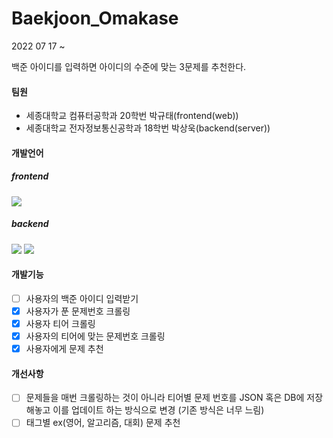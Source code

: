 # Baekjoon_Omakase

2022 07 17 ~

백준 아이디를 입력하면 아이디의 수준에 맞는 3문제를 추천한다.  

#### 팀원
- 세종대학교 컴퓨터공학과 20학번 박규태(frontend(web))
- 세종대학교 전자정보통신공학과 18학번 박상욱(backend(server))

#### 개발언어  
##### frontend
<img src="https://img.shields.io/badge/react-61DAFB?style=for-the-badge&logo=react&logoColor=black">

##### backend
<img src="https://img.shields.io/badge/node.js-339933?style=for-the-badge&logo=Node.js&logoColor=white"> <img src="https://img.shields.io/badge/express-000000?style=for-the-badge&logo=express&logoColor=white">

#### 개발기능
- [ ] 사용자의 백준 아이디 입력받기
- [X] 사용자가 푼 문제번호 크롤링
- [X] 사용자 티어 크롤링
- [X] 사용자의 티어에 맞는 문제번호 크롤링
- [X] 사용자에게 문제 추천

#### 개선사항
- [ ] 문제들을 매번 크롤링하는 것이 아니라 티어별 문제 번호를 JSON 혹은 DB에 저장해놓고 이를 업데이트 하는 방식으로 변경 (기존 방식은 너무 느림)
- [ ] 태그별 ex(영어, 알고리즘, 대회) 문제 추천 
